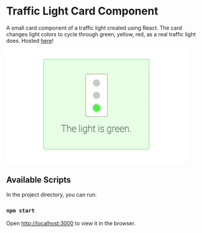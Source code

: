 # Traffic Light Card Component

A small card component of a traffic light created using React. The card changes light colors to cycle through green, yellow, red, as a real traffic light does. Hosted [here](https://traffic-light-component.herokuapp.com/)!


!["Gif of component"](https://github.com/CaitieCat/TrafficLight/blob/main/images/TrafficLight.gif?raw=true)


## Available Scripts

In the project directory, you can run:

### `npm start`

Open [http://localhost:3000](http://localhost:3000) to view it in the browser.


